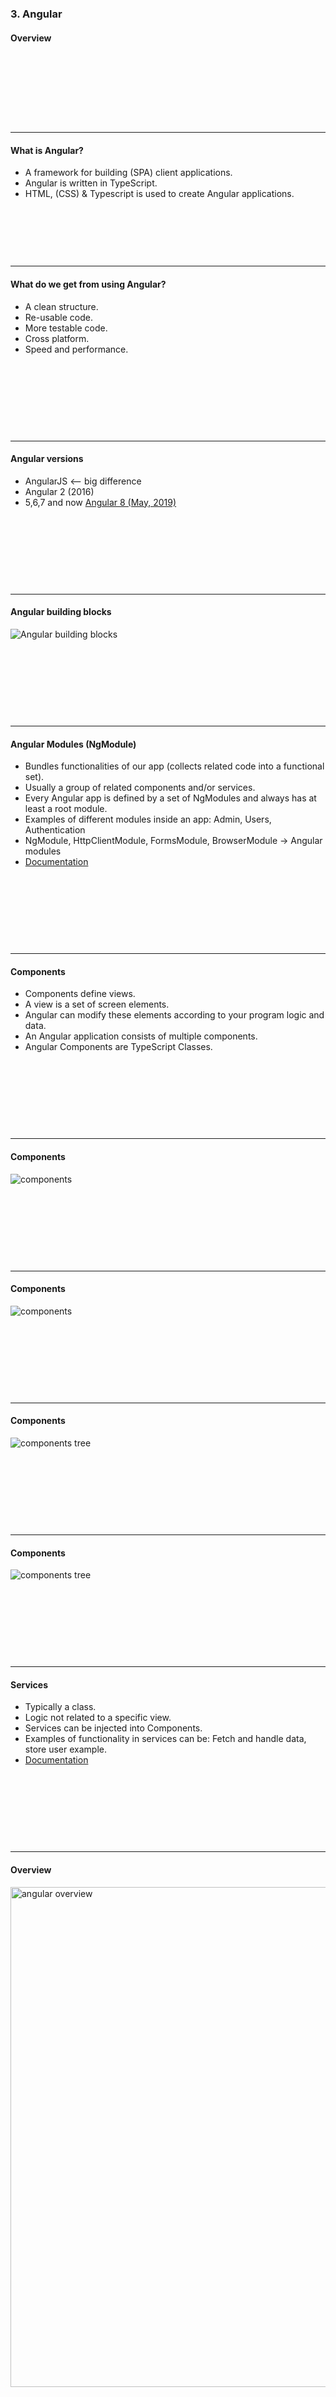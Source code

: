 ### 3. Angular</h3>
#### Overview</h5>

&nbsp;

&nbsp;

&nbsp;

&nbsp;

---


#### What is Angular?

* A framework for building (SPA) client applications.
* Angular is written in TypeScript.
* HTML, (CSS) & Typescript is used to create Angular applications.
&nbsp;

&nbsp;

&nbsp;

&nbsp;

---


#### What do we get from using Angular?

* A clean structure.
* Re-usable code.
* More testable code.
* Cross platform.
* Speed and performance.

&nbsp;

&nbsp;

&nbsp;

&nbsp;

---

#### Angular versions

* AngularJS <— big difference
* Angular 2 (2016)
* 5,6,7 and now <a href="https://angular.io/" target="_blank">Angular 8 (May, 2019)</a>

&nbsp;

&nbsp;

&nbsp;

&nbsp;

---


#### Angular building blocks
<img src="new/media/angular-images/angular-3/blocks.png" alt="Angular building blocks">

&nbsp;

&nbsp;

&nbsp;

&nbsp;

---

#### Angular Modules (NgModule)

* Bundles functionalities of our app (collects related code into a functional set).
* Usually a group of related components and/or services.
* Every Angular app is defined by a set of NgModules and always has at least a root module.
* Examples of different modules inside an app: Admin, Users, Authentication
* NgModule, HttpClientModule, FormsModule, BrowserModule -> Angular modules
* <a href="https://angular.io/guide/architecture-modules" target="_blank">Documentation</a>

&nbsp;

&nbsp;

&nbsp;

&nbsp;

---

#### Components

* Components define views. 
* A view is a set of screen elements.
* Angular can modify these elements according to your program logic and data.
* An Angular application consists of multiple components.
* Angular Components are TypeScript Classes.

&nbsp;

&nbsp;

&nbsp;

&nbsp;

---

#### Components
<img src="/media/angular-images/angular-3/components.png" alt="components">

&nbsp;

&nbsp;

&nbsp;

&nbsp;

---

#### Components
<img src="/media/angular-images/angular-3/components2.png" alt="components">

&nbsp;

&nbsp;

&nbsp;

&nbsp;

---

#### Components
<img src="/media/angular-images/angular-3/component3.png" alt="components tree">

&nbsp;

&nbsp;

&nbsp;

&nbsp;

---

#### Components
<img src="/media/angular-images/angular-3/componentTree.png" alt="components tree">

&nbsp;

&nbsp;

&nbsp;

&nbsp;

---


#### Services

* Typically a class.
* Logic not related to a specific view.
* Services can be injected into Components.
* Examples of functionality in services can be: Fetch and handle data, store user example.
* <a href="https://angular.io/guide/architecture-services" target="_blank">Documentation</a>

&nbsp;

&nbsp;

&nbsp;

&nbsp;

---

#### Overview
<img style="width: 800px" src="/media/angular-images/angular-3/angularoverview.png" alt="angular overview">

&nbsp;

&nbsp;

&nbsp;

&nbsp;

---

#### Angular Router

* The Angular Router is a NgModule
* It that enables navigation from one view (components) to the next as users perform application tasks.
* In other words it decides which components to show.
* The url/address field will update as usual.
* The user will not notice that the app is single page.
&nbsp;

&nbsp;

&nbsp;

&nbsp;

---

#### Group Exercise

* Find a web application (Ping pong, gmail, google drive).
* Divide application into Components, Services and Modules.
* Draw, print screen etc.

&nbsp;

&nbsp;

&nbsp;

&nbsp;

---


#### Hints

* See components as views.
* Services contain logic not related to a specific view.
* Can you chunk logic (components & services) in a module? And reuse in another application?

&nbsp;

&nbsp;

&nbsp;

&nbsp;

---

#### Angular CLI

* Is a command line interface for creating angular applications.
* It makes it easy to create an application that already works, right out of the box.
* Which follows best practices!
* With it you can generate components, routes, services and pipes with simple commands.
* And makes it easy to test your app locally while developing.
&nbsp;

&nbsp;

&nbsp;

&nbsp;

---

####  Angular CLI

* Angular CLI commands always starts with ng 
* Complete list of commands: [https://angular.io/cli](https://angular.io/cli)
* [https://cli.angular.io/](https://cli.angular.io/)
				
```javascript
$ npm install -g @angular/cli
```

&nbsp;

&nbsp;

&nbsp;

&nbsp;

---
				
#### Create a new Angular app with Angular CLI

```javascript
$ ng new my-dream-app
$ cd my-dream-app
$ ng serve
```
&nbsp;

&nbsp;

&nbsp;

&nbsp;

---

#### Project structure
<img  src="/media/angular-images/angular-3/proj.png" alt="project structure">

&nbsp;

&nbsp;

&nbsp;

&nbsp;

---

#### Inspect:

* vendor.js - third party libs
* main.js - our code
* Build folder
* angular.json
* eslint
* sourcemap
* polyfills
* ts files
&nbsp;

&nbsp;

&nbsp;

&nbsp;

---

#### How angular apps starts
<img src="/media/angular-images/angular-3/angularstart.png" alt="angular bootstrap">

&nbsp;

&nbsp;

&nbsp;

&nbsp;

---

#### Augury

* Extension Chrome and Firefox
* <a href="https://augury.rangle.io/" target="_blank">Website</a>